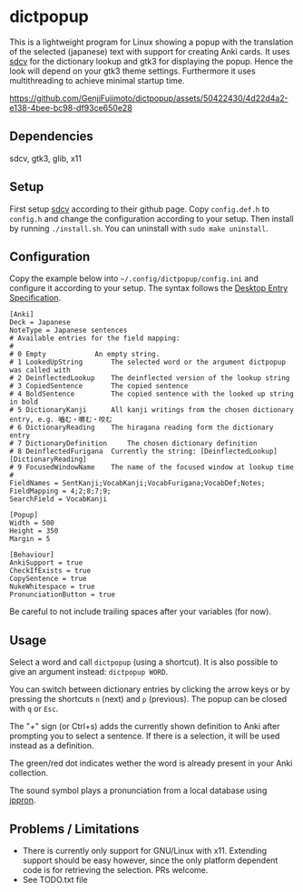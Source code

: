 # dictpopup

This is a lightweight program for Linux showing a popup with the translation of the selected (japanese) text with support for creating Anki cards. 
It uses [sdcv](https://github.com/Dushistov/sdcv) for the dictionary lookup and gtk3 for displaying the popup.
Hence the look will depend on your gtk3 theme settings.
Furthermore it uses multithreading to achieve minimal startup time.

https://github.com/GenjiFujimoto/dictpopup/assets/50422430/4d22d4a2-e138-4bee-bc98-df93ce650e28

## Dependencies
sdcv, gtk3, glib, x11

## Setup
First setup [sdcv](https://github.com/Dushistov/sdcv) according to their github page. Copy `config.def.h` to `config.h` and change the configuration according to your setup.
Then install by running `./install.sh`. You can uninstall with `sudo make uninstall`.

## Configuration
Copy the example below into `~/.config/dictpopup/config.ini` and configure it according to your setup. 
The syntax follows the [Desktop Entry Specification](http://freedesktop.org/Standards/desktop-entry-spec).
```
[Anki]
Deck = Japanese
NoteType = Japanese sentences
# Available entries for the field mapping:
#
# 0	Empty			 An empty string.
# 1	LookedUpString		 The selected word or the argument dictpopup was called with
# 2	DeinflectedLookup	 The deinflected version of the lookup string
# 3	CopiedSentence		 The copied sentence
# 4	BoldSentence		 The copied sentence with the looked up string in bold
# 5	DictionaryKanji		 All kanji writings from the chosen dictionary entry, e.g. 嚙む・嚼む・咬む
# 6	DictionaryReading	 The hiragana reading form the dictionary entry
# 7	DictionaryDefinition	 The chosen dictionary definition
# 8	DeinflectedFurigana	 Currently the string: [DeinflectedLookup][DictionaryReading]
# 9	FocusedWindowName	 The name of the focused window at lookup time
#
FieldNames = SentKanji;VocabKanji;VocabFurigana;VocabDef;Notes;
FieldMapping = 4;2;8;7;9;
SearchField = VocabKanji

[Popup]
Width = 500
Height = 350
Margin = 5

[Behaviour]
AnkiSupport = true
CheckIfExists = true
CopySentence = true
NukeWhitespace = true
PronunciationButton = true
```
Be careful to not include trailing spaces after your variables (for now).

## Usage
Select a word and call `dictpopup` (using a shortcut). It is also possible to give an argument instead: `dictpopup WORD`.

You can switch between dictionary entries by clicking the arrow keys or by pressing the shortcuts `n` (next) and `p` (previous).
The popup can be closed with `q` or `Esc`.

The "+" sign (or Ctrl+s) adds the currently shown definition to Anki after prompting you to select a sentence.
If there is a selection, it will be used instead as a definition.

The green/red dot indicates wether the word is already present in your Anki collection.

The sound symbol plays a pronunciation from a local database using [jppron](https://github.com/GenjiFujimoto/jppron).

## Problems / Limitations
* There is currently only support for GNU/Linux with x11. Extending support should be easy however, since the only platform dependent code is for retrieving the selection. PRs welcome.
* See TODO.txt file
